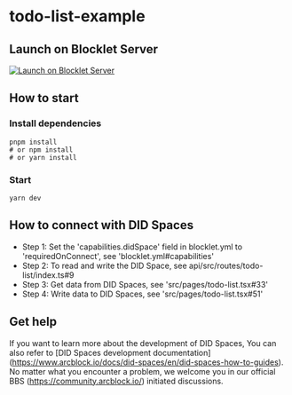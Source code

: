 # todo-list-example

## Launch on Blocklet Server

[![Launch on Blocklet Server](https://assets.arcblock.io/icons/launch_on_blocklet_server.svg)](https://install.arcblock.io/launch?action=blocklet-install&meta_url=https%3A%2F%2Fgithub.com%2Fblocklet%2Fai-todo-list%2Freleases%2Fdownload%2Fv0.1.4%2Fblocklet.json)

## How to start

### Install dependencies

```shell
pnpm install
# or npm install
# or yarn install
```

### Start

```shell
yarn dev
```

## How to connect with DID Spaces

- Step 1: Set the 'capabilities.didSpace' field in blocklet.yml to 'requiredOnConnect', see 'blocklet.yml#capabilities'
- Step 2: To read and write the DID Space, see api/src/routes/todo-list/index.ts#9
- Step 3: Get data from DID Spaces, see 'src/pages/todo-list.tsx#33'
- Step 4: Write data to DID Spaces, see 'src/pages/todo-list.tsx#51'

## Get help

If you want to learn more about the development of DID Spaces, You can also refer to [DID Spaces development documentation] (https://www.arcblock.io/docs/did-spaces/en/did-spaces-how-to-guides). No matter what you encounter a problem, we welcome you in our official BBS (https://community.arcblock.io/) initiated discussions.